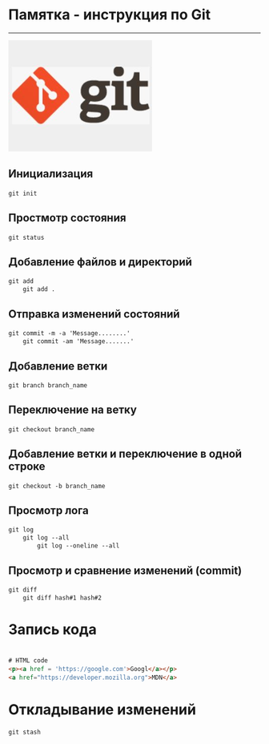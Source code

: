 # **Памятка - инструкция по Git**
---
![GIT](image_git.JPG)

## Инициализация

    git init

## Простмотр состояния

    git status

## Добавление файлов и директорий

    git add
        git add .

## Отправка изменений состояний

    git commit -m -a 'Message........'
        git commit -am 'Message.......'

## Добавление ветки

    git branch branch_name

## Переключение на ветку

    git checkout branch_name

## Добавление ветки и переключение в одной строке

    git checkout -b branch_name

## Просмотр лога

    git log
        git log --all
            git log --oneline --all

## Просмотр и сравнение изменений (commit)

    git diff
        git diff hash#1 hash#2

# Запись кода

```html

# HTML code
<p><a href = 'https://google.com'>Googl</a></p>
<a href="https://developer.mozilla.org">MDN</a>

```
# Откладывание изменений

    git stash
